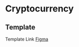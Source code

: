 # Cryptocurrency

## Template
Template Link [Figma](https://www.figma.com/file/ncwPMsmU6V40LEI2snrcPb/Cryptocurrency-Landing-Page-(Community)?node-id=0%3A1)